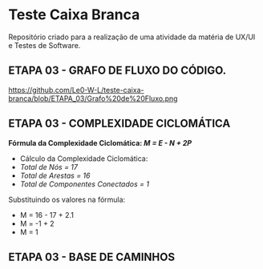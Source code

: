 # Teste Caixa Branca
Repositório criado para a realização de uma atividade da matéria de UX/UI e Testes de Software.

## ETAPA 03 - GRAFO DE FLUXO DO CÓDIGO.
https://github.com/Le0-W-L/teste-caixa-branca/blob/ETAPA_03/Grafo%20de%20Fluxo.png

## ETAPA 03 - COMPLEXIDADE CICLOMÁTICA
**Fórmula da Complexidade Ciclomática: *M = E - N + 2P***
- Cálculo da Complexidade Ciclomática: 
- *Total de Nós = 17*
- *Total de Arestas = 16*
- *Total de Componentes Conectados = 1*

Substituindo os valores na fórmula: 
- M = 16 - 17 + 2.1
- M = -1 + 2
- M = 1

## ETAPA 03 - BASE DE CAMINHOS
